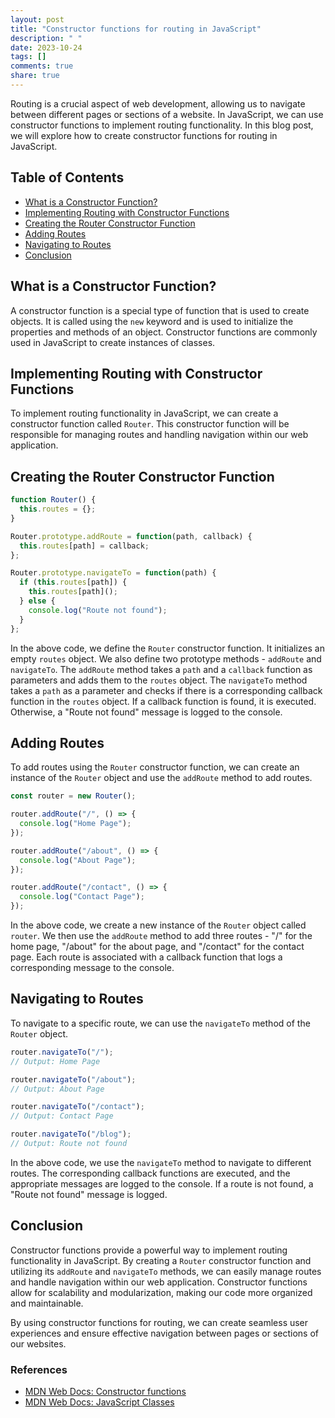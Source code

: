 ```yaml
---
layout: post
title: "Constructor functions for routing in JavaScript"
description: " "
date: 2023-10-24
tags: []
comments: true
share: true
---
```


Routing is a crucial aspect of web development, allowing us to navigate between different pages or sections of a website. In JavaScript, we can use constructor functions to implement routing functionality. In this blog post, we will explore how to create constructor functions for routing in JavaScript.

## Table of Contents
- [What is a Constructor Function?](#what-is-a-constructor-function)
- [Implementing Routing with Constructor Functions](#implementing-routing-with-constructor-functions)
- [Creating the Router Constructor Function](#creating-the-router-constructor-function)
- [Adding Routes](#adding-routes)
- [Navigating to Routes](#navigating-to-routes)
- [Conclusion](#conclusion)

## What is a Constructor Function?

A constructor function is a special type of function that is used to create objects. It is called using the `new` keyword and is used to initialize the properties and methods of an object. Constructor functions are commonly used in JavaScript to create instances of classes.

## Implementing Routing with Constructor Functions

To implement routing functionality in JavaScript, we can create a constructor function called `Router`. This constructor function will be responsible for managing routes and handling navigation within our web application.

## Creating the Router Constructor Function

```javascript
function Router() {
  this.routes = {};
}

Router.prototype.addRoute = function(path, callback) {
  this.routes[path] = callback;
};

Router.prototype.navigateTo = function(path) {
  if (this.routes[path]) {
    this.routes[path]();
  } else {
    console.log("Route not found");
  }
};
```

In the above code, we define the `Router` constructor function. It initializes an empty `routes` object. We also define two prototype methods - `addRoute` and `navigateTo`. The `addRoute` method takes a `path` and a `callback` function as parameters and adds them to the `routes` object. The `navigateTo` method takes a `path` as a parameter and checks if there is a corresponding callback function in the `routes` object. If a callback function is found, it is executed. Otherwise, a "Route not found" message is logged to the console.

## Adding Routes

To add routes using the `Router` constructor function, we can create an instance of the `Router` object and use the `addRoute` method to add routes.

```javascript
const router = new Router();

router.addRoute("/", () => {
  console.log("Home Page");
});

router.addRoute("/about", () => {
  console.log("About Page");
});

router.addRoute("/contact", () => {
  console.log("Contact Page");
});
```

In the above code, we create a new instance of the `Router` object called `router`. We then use the `addRoute` method to add three routes - "/" for the home page, "/about" for the about page, and "/contact" for the contact page. Each route is associated with a callback function that logs a corresponding message to the console.

## Navigating to Routes

To navigate to a specific route, we can use the `navigateTo` method of the `Router` object.

```javascript
router.navigateTo("/");
// Output: Home Page

router.navigateTo("/about");
// Output: About Page

router.navigateTo("/contact");
// Output: Contact Page

router.navigateTo("/blog");
// Output: Route not found
```

In the above code, we use the `navigateTo` method to navigate to different routes. The corresponding callback functions are executed, and the appropriate messages are logged to the console. If a route is not found, a "Route not found" message is logged.

## Conclusion

Constructor functions provide a powerful way to implement routing functionality in JavaScript. By creating a `Router` constructor function and utilizing its `addRoute` and `navigateTo` methods, we can easily manage routes and handle navigation within our web application. Constructor functions allow for scalability and modularization, making our code more organized and maintainable.

By using constructor functions for routing, we can create seamless user experiences and ensure effective navigation between pages or sections of our websites.


### References
- [MDN Web Docs: Constructor functions](https://developer.mozilla.org/en-US/docs/Web/JavaScript/Reference/Classes/constructor)
- [MDN Web Docs: JavaScript Classes](https://developer.mozilla.org/en-US/docs/Web/JavaScript/Reference/Classes)